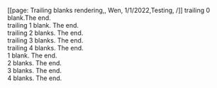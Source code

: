 [[page: Trailing blanks rendering,, Wen, 1/1/2022,Testing, /]]
trailing 0 blank.The end.   
trailing 1 blank. The end.   
trailing 2 blanks.  The end.   
trailing 3 blanks.   The end.   
trailing 4 blanks.    The end.   
1 blank.    The end.   
2  blanks.    The end.   
3   blanks.    The end.   
4    blanks.    The end.   